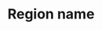 ---
title: 'Region name'
field: 'is.coverage.region'
slug: 'is-coverage-region'
description: 'Region where data was collected or the focus of the research described in the information product. Terms should be in UN M.49 format.'
comment: 'Select from control list'
required: False
vocabulary: 'vocabulary.txt'
module: 'Coverage'
cluster: 'Global'
policy: 'Controlled value. Multi select from control list.'
layout: 'home'
---